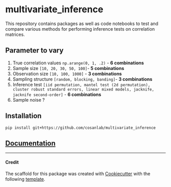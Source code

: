 # multivariate_inference  
<!---
[![Build Status](https://travis-ci.org/ejolly/multivariate-inference.svg?branch=master)](https://travis-ci.org/ejolly/multivariate-inference)
[![Package version](https://img.shields.io/pypi/v/multivariate-inference.svg)](https://pypi.python.org/pypi/multivariate_inference)

--->

This repository contains packages as well as code notebooks to test and compare various methods for performing inference tests on correlation matrices.

## Parameter to vary

1. True correlation values `np.arange(0, 1, .2)` - **6 combinations**
2. Sample size `[10, 20, 30, 50, 100]`- **5 combinations**
3. Observation size `[10, 100, 1000]` - **3 combinations**
4. Sampling structure `[random, blocking, banding]`- **3 combinations**
5. Inference test `[iid permutation, mantel test (2d permutation), cluster robust standard errors, linear mixed models, jacknife, jacknife second-order]` - **6 combinations**
6. Sample noise ?

## Installation
`pip install git+https://github.com/cosanlab/multivariate_inference`


## [Documentation](https://multivariate-inference.readthedocs.io/en/latest/index.html)


---------
#### Credit

The scaffold for this package was created with [Cookiecutter](https://github.com/audreyr/cookiecutter) with the following [template](https://github.com/ejolly/cookiecutter-pypackage).
